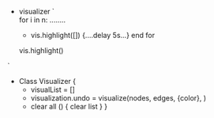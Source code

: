 - visualizer
`   
  for i in n:
    ........
    - vis.highlight([]) {....delay 5s...}
    end for
      
    vis.highlight()

`

- Class Visualizer {
    - visualList = []
    - visualization.undo = visualize(nodes, edges, {color}, )
    - clear all () { clear list }
}

